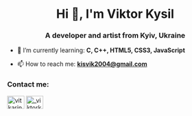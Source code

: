 <h1 align="center">Hi 👋, I'm Viktor Kysil</h1>
<h3 align="center">A developer and artist from Kyiv, Ukraine</h3>

- 🌱 I’m currently learning: **C, C++, HTML5, CSS3, JavaScript**

- 📫 How to reach me: **kisvik2004@gmail.com**

<h3 align="left">Contact me:</h3>
<p align="left">
<a href="https://twitter.com/vitkarino" target="blank"><img align="center" src="https://raw.githubusercontent.com/rahuldkjain/github-profile-readme-generator/master/src/images/icons/Social/twitter.svg" alt="vitkarino" height="30" width="40" /></a>
<a href="https://instagram.com/_viktorkisel_" target="blank"><img align="center" src="https://raw.githubusercontent.com/rahuldkjain/github-profile-readme-generator/master/src/images/icons/Social/instagram.svg" alt="_viktorkisel_" height="30" width="40" /></a>
</p>

